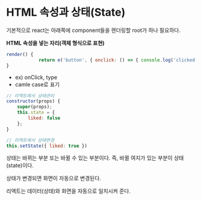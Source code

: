 # HTML 속성과 상태(State)

기본적으로 react는 아래쪽에 component들을 렌더링할 root가 하나 필요하다. 



**HTML 속성을 넣는 자리(객체 형식으로 표현)**

```javascript
render() {
            return e('button', { onclick: () => { console.log('clicked') }, type: 'submit'}, 'Like');
}
```

- ex) onClick,  type
- camle case로 표기

```javascript
// 리액트에서 상태관리
constructor(props) {
	super(props);
    this.state = {
        liked: false
    };
}

// 리액트에서 상태변경
this.setState({ liked: true })
```



상태는 바뀌는 부분 또는 바뀔 수 있는 부분이다. 즉, 바뀔 여지가 있는 부분이 상태(state)이다.



상태가 변경되면 화면이 자동으로 변경된다.



리액트는 데이터(상태)와 화면을 자동으로 일치시켜 준다.